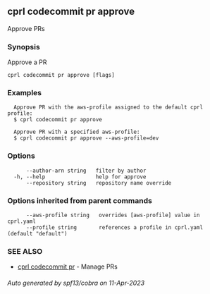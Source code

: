 ## cprl codecommit pr approve

Approve PRs

### Synopsis

Approve a PR

```
cprl codecommit pr approve [flags]
```

### Examples

```
  Approve PR with the aws-profile assigned to the default cprl profile:
  $ cprl codecommit pr approve
  
  Approve PR with a specified aws-profile:
  $ cprl codecommit pr approve --aws-profile=dev
```

### Options

```
      --author-arn string   filter by author
  -h, --help                help for approve
      --repository string   repository name override
```

### Options inherited from parent commands

```
      --aws-profile string   overrides [aws-profile] value in cprl.yaml
      --profile string       references a profile in cprl.yaml (default "default")
```

### SEE ALSO

* [cprl codecommit pr](cprl_codecommit_pr.md)	 - Manage PRs

###### Auto generated by spf13/cobra on 11-Apr-2023
